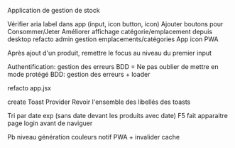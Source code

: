 Application de gestion de stock

Vérifier aria label dans app (input, icon button, icon)
Ajouter boutons pour Consommer/Jeter
Améliorer affichage catégorie/emplacement depuis desktop
refacto admin gestion emplacements/catégories
App icon PWA

Après ajout d'un produit, remettre le focus au niveau du premier input

Authentification: gestion des erreurs
BDD = Ne pas oublier de mettre en mode protégé
BDD: gestion des erreurs + loader

refacto app.jsx

create Toast Provider
Revoir l'ensemble des libellés des toasts

Tri par date exp (sans date devant les produits avec date)
F5 fait apparaitre page login avant de naviguer

Pb niveau génération couleurs
notif PWA + invalider cache
